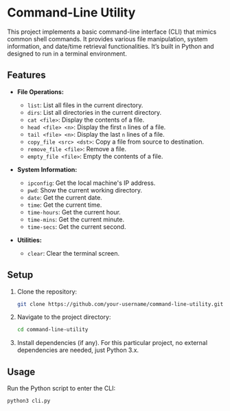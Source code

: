 # Command-Line Utility

This project implements a basic command-line interface (CLI) that mimics common shell commands. It provides various file manipulation, system information, and date/time retrieval functionalities. It’s built in Python and designed to run in a terminal environment.

## Features

- **File Operations:**
  - `list`: List all files in the current directory.
  - `dirs`: List all directories in the current directory.
  - `cat <file>`: Display the contents of a file.
  - `head <file> <n>`: Display the first `n` lines of a file.
  - `tail <file> <n>`: Display the last `n` lines of a file.
  - `copy_file <src> <dst>`: Copy a file from source to destination.
  - `remove_file <file>`: Remove a file.
  - `empty_file <file>`: Empty the contents of a file.

- **System Information:**
  - `ipconfig`: Get the local machine's IP address.
  - `pwd`: Show the current working directory.
  - `date`: Get the current date.
  - `time`: Get the current time.
  - `time-hours`: Get the current hour.
  - `time-mins`: Get the current minute.
  - `time-secs`: Get the current second.
  
- **Utilities:**
  - `clear`: Clear the terminal screen.

## Setup

1. Clone the repository:

    ```bash
    git clone https://github.com/your-username/command-line-utility.git
    ```

2. Navigate to the project directory:

    ```bash
    cd command-line-utility
    ```

3. Install dependencies (if any). For this particular project, no external dependencies are needed, just Python 3.x.

## Usage

Run the Python script to enter the CLI:

```bash
python3 cli.py
